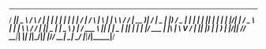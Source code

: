   ____  ____   _    ____ _____   _   _ _   _ __  __    _    _   _  __     _____ ____  _____ ____  
 / ___||  _ \ / \  / ___| ____| | | | | | | |  \/  |  / \  | \ | | \ \   / /_ _| __ )| ____/ ___| 
 \___ \| |_) / _ \| |   |  _|   | |_| | | | | |\/| | / _ \ |  \| |  \ \ / / | ||  _ \|  _| \___ \ 
  ___) |  __/ ___ \ |___| |___  |  _  | |_| | |  | |/ ___ \| |\  |   \ V /  | || |_) | |___ ___) |
 |____/|_| /_/   \_\____|_____| |_| |_|\___/|_|  |_/_/   \_\_| \_|    \_/  |___|____/|_____|____/ 